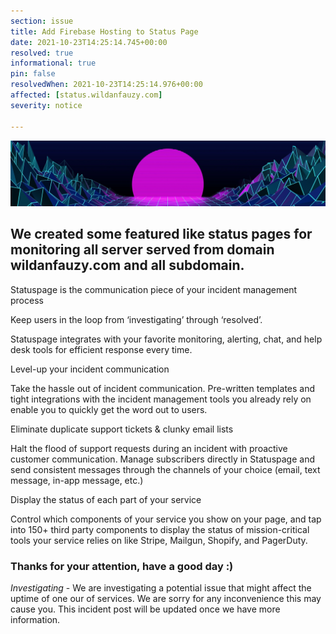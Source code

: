 ```yaml
---
section: issue
title: Add Firebase Hosting to Status Page
date: 2021-10-23T14:25:14.745+00:00
resolved: true
informational: true
pin: false
resolvedWhen: 2021-10-23T14:25:14.976+00:00
affected: [status.wildanfauzy.com]
severity: notice

---
```

![](/img/wallpaperdog-1764.jpg)

## We created some featured like status pages for monitoring all server served from domain wildanfauzy.com and all subdomain.

Statuspage is the communication piece of your incident management process

Keep users in the loop from ‘investigating’ through ‘resolved’.

Statuspage integrates with your favorite monitoring, alerting, chat, and help desk tools for efficient response every time.

Level-up your incident communication

Take the hassle out of incident communication. Pre-written templates and tight integrations with the incident management tools you already rely on enable you to quickly get the word out to users.

Eliminate duplicate support tickets & clunky email lists

Halt the flood of support requests during an incident with proactive customer communication. Manage subscribers directly in Statuspage and send consistent messages through the channels of your choice (email, text message, in-app message, etc.)

Display the status of each part of your service

Control which components of your service you show on your page, and tap into 150+ third party components to display the status of mission-critical tools your service relies on like Stripe, Mailgun, Shopify, and PagerDuty.

### Thanks for your attention, have a good day :)

_Investigating_ - We are investigating a potential issue that might affect the uptime of one our of services. We are sorry for any inconvenience this may cause you. This incident post will be updated once we have more information.
